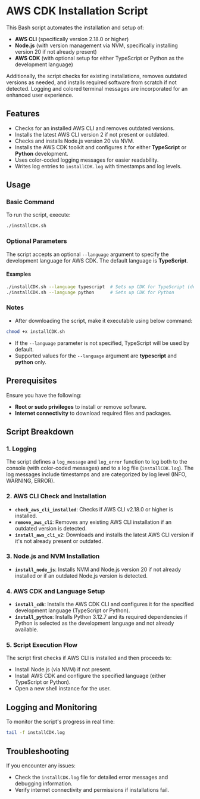 # AWS CDK Installation Script

This Bash script automates the installation and setup of:
- **AWS CLI** (specifically version 2.18.0 or higher)
- **Node.js** (with version management via NVM, specifically installing version 20 if not already present)
- **AWS CDK** (with optional setup for either TypeScript or Python as the development language)

Additionally, the script checks for existing installations, removes outdated versions as needed, and installs required software from scratch if not detected. Logging and colored terminal messages are incorporated for an enhanced user experience.

## Features
- Checks for an installed AWS CLI and removes outdated versions.
- Installs the latest AWS CLI version 2 if not present or outdated.
- Checks and installs Node.js version 20 via NVM.
- Installs the AWS CDK toolkit and configures it for either **TypeScript** or **Python** development.
- Uses color-coded logging messages for easier readability.
- Writes log entries to `installCDK.log` with timestamps and log levels.

## Usage

### Basic Command
To run the script, execute:
```bash
./installCDK.sh
```

### Optional Parameters
The script accepts an optional `--language` argument to specify the development language for AWS CDK. The default language is **TypeScript**.

#### Examples
```bash
./installCDK.sh --language typescript  # Sets up CDK for TypeScript (default)
./installCDK.sh --language python      # Sets up CDK for Python
```

### Notes
- After downloading the script, make it executable using below command:
```bash
chmod +x installCDK.sh
```
- If the `--language` parameter is not specified, TypeScript will be used by default.
- Supported values for the `--language` argument are **typescript** and **python** only.

## Prerequisites
Ensure you have the following:
- **Root or sudo privileges** to install or remove software.
- **Internet connectivity** to download required files and packages.

## Script Breakdown

### 1. Logging
The script defines a `log_message` and `log_error` function to log both to the console (with color-coded messages) and to a log file (`installCDK.log`). The log messages include timestamps and are categorized by log level (INFO, WARNING, ERROR).

### 2. AWS CLI Check and Installation
- **`check_aws_cli_installed`**: Checks if AWS CLI v2.18.0 or higher is installed.
- **`remove_aws_cli`**: Removes any existing AWS CLI installation if an outdated version is detected.
- **`install_aws_cli_v2`**: Downloads and installs the latest AWS CLI version if it's not already present or outdated.

### 3. Node.js and NVM Installation
- **`install_node_js`**: Installs NVM and Node.js version 20 if not already installed or if an outdated Node.js version is detected.

### 4. AWS CDK and Language Setup
- **`install_cdk`**: Installs the AWS CDK CLI and configures it for the specified development language (TypeScript or Python).
- **`install_python`**: Installs Python 3.12.7 and its required dependencies if Python is selected as the development language and not already available.

### 5. Script Execution Flow
The script first checks if AWS CLI is installed and then proceeds to:
- Install Node.js (via NVM) if not present.
- Install AWS CDK and configure the specified language (either TypeScript or Python).
- Open a new shell instance for the user.

## Logging and Monitoring

To monitor the script's progress in real time:
```bash
tail -f installCDK.log
```

## Troubleshooting

If you encounter any issues:
- Check the `installCDK.log` file for detailed error messages and debugging information.
- Verify internet connectivity and permissions if installations fail.
